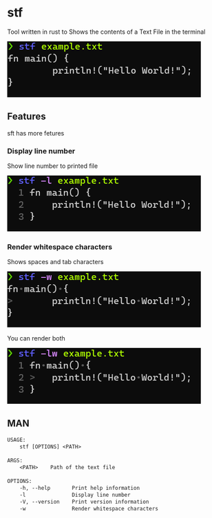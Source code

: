 # stf
Tool written in rust to Shows the contents of a Text File in the terminal

![stf no options](/doc/images/stf.png?raw=true)

## Features
sft has more fetures

### Display line number
Show line number to printed file

![stf l](/doc/images/stfl.png?raw=true)

### Render whitespace characters
Shows spaces and tab characters

![stf w](/doc/images/stfw.png?raw=true)

You can render both

![stf lw](/doc/images/stflw.png?raw=true)

## MAN
```
USAGE:
    stf [OPTIONS] <PATH>

ARGS:
    <PATH>    Path of the text file

OPTIONS:
    -h, --help       Print help information
    -l               Display line number
    -V, --version    Print version information
    -w               Render whitespace characters
```
